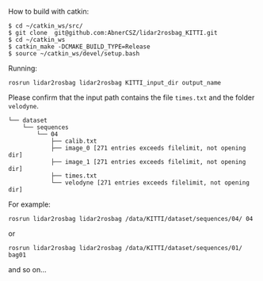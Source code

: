 
How to build with catkin:

```
$ cd ~/catkin_ws/src/
$ git clone  git@github.com:AbnerCSZ/lidar2rosbag_KITTI.git
$ cd ~/catkin_ws
$ catkin_make -DCMAKE_BUILD_TYPE=Release 
$ source ~/catkin_ws/devel/setup.bash
```

Running:

```
rosrun lidar2rosbag lidar2rosbag KITTI_input_dir output_name
```

Please confirm that the input path contains the file `times.txt` and the folder `velodyne`.

```
└── dataset
    └── sequences
        └── 04
            ├── calib.txt
            ├── image_0 [271 entries exceeds filelimit, not opening dir]
            ├── image_1 [271 entries exceeds filelimit, not opening dir]
            ├── times.txt
            └── velodyne [271 entries exceeds filelimit, not opening dir]
```

For example:
```
rosrun lidar2rosbag lidar2rosbag /data/KITTI/dataset/sequences/04/ 04
```
or
```
rosrun lidar2rosbag lidar2rosbag /data/KITTI/dataset/sequences/01/ bag01
```
and so on...

